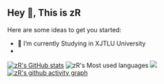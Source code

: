 ## Hey 👋, This is zR

Here are some ideas to get you started:

- 🔭 I’m currently Studying in XJTLU University
- 
[![zR's GitHub stats](https://github-readme-stats.vercel.app/api?username=zRzRzRzRzRzRzR)](https://github.com/anuraghazra/github-readme-stats)
![zR's Most used languages](https://github-readme-stats.vercel.app/api/top-langs/?username=zRzRzRzRzRzRzR&layout=compact&hide_border=true&langs_count=10)
![](https://visitor-badge.glitch.me/badge?page_id=sun0225SUN)
[![zR's github activity graph](https://activity-graph.herokuapp.com/graph?username=zRzRzRzRzRzRzR&theme=high-contrast)](https://github.com/ashutosh00710/github-readme-activity-graph)



